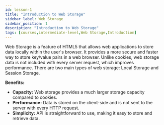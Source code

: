 ```yaml
---
id: lesson-1
title: "Introduction to Web Storage"
sidebar_label: Web Storage
sidebar_position: 1
description: "Introduction to Web Storage"
tags: [courses,intermediate-level,Web Storage,Introduction]
---   
```

   
 

Web Storage is a feature of HTML5 that allows web applications to store data locally within the user's browser. It provides a more secure and faster way to store key/value pairs in a web browser. Unlike cookies, web storage data is not included with every server request, which improves performance. There are two main types of web storage: Local Storage and Session Storage.

**Benefits:**
- **Capacity:** Web storage provides a much larger storage capacity compared to cookies.
- **Performance:** Data is stored on the client-side and is not sent to the server with every HTTP request.
- **Simplicity:** API is straightforward to use, making it easy to store and retrieve data.